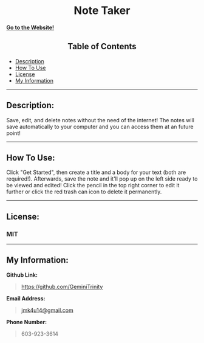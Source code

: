 
# <center> Note Taker
**[Go to the Website!](https://geminitrinity.github.io/Note-Taker/)**

## <center> **Table of Contents**
- [Description](#description)
- [How To Use](#how-to-use)
- [License](#license)
- [My Information](#my-information)

---

## Description: 
Save, edit, and delete notes without the need of the internet! The notes will save automatically to your computer and you can access them at an future point!

---

## How To Use:

Click "Get Started", then create a title and a body for your text (both are required!). Afterwards, save the note and it'll pop up on the left side ready to be viewed and edited! Click the pencil in the top right corner to edit it further or click the red trash can icon to delete it permanently. 

---

## License:
### MIT

---

## My Information:
**Github Link:**
> https://github.com/GeminiTrinity

**Email Address:**
> jmk4u14@gmail.com

**Phone Number:**
> 603-923-3614
